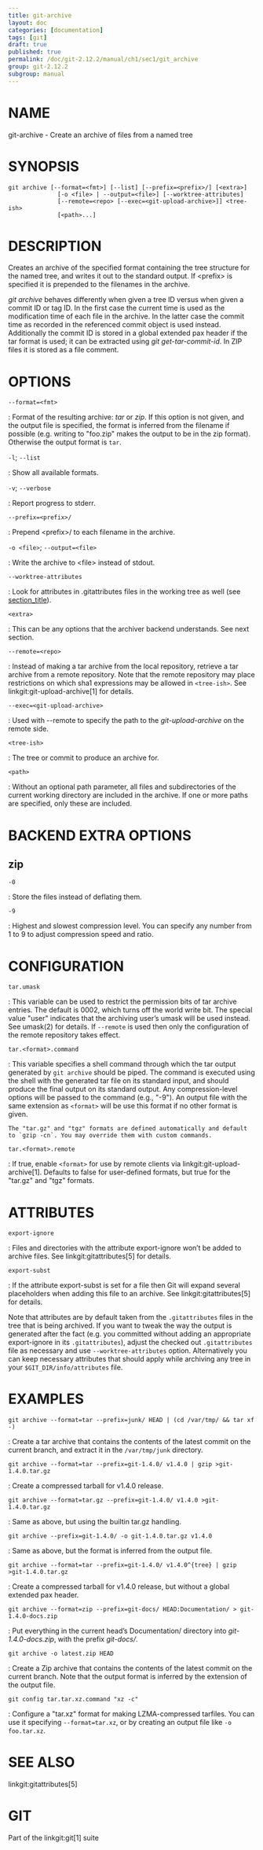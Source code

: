 ```yaml
---
title: git-archive
layout: doc
categories: [documentation]
tags: [git]
draft: true
published: true
permalink: /doc/git-2.12.2/manual/ch1/sec1/git_archive
group: git-2.12.2
subgroup: manual
---
```


NAME
====

git-archive - Create an archive of files from a named tree

SYNOPSIS
========

    git archive [--format=<fmt>] [--list] [--prefix=<prefix>/] [<extra>]
                  [-o <file> | --output=<file>] [--worktree-attributes]
                  [--remote=<repo> [--exec=<git-upload-archive>]] <tree-ish>
                  [<path>...]

DESCRIPTION
===========

Creates an archive of the specified format containing the tree structure for the named tree, and writes it out to the standard output. If &lt;prefix&gt; is specified it is prepended to the filenames in the archive.

*git archive* behaves differently when given a tree ID versus when given a commit ID or tag ID. In the first case the current time is used as the modification time of each file in the archive. In the latter case the commit time as recorded in the referenced commit object is used instead. Additionally the commit ID is stored in a global extended pax header if the tar format is used; it can be extracted using *git get-tar-commit-id*. In ZIP files it is stored as a file comment.

OPTIONS
=======

`--format=<fmt>`

:   Format of the resulting archive: *tar* or *zip*. If this option is not given, and the output file is specified, the format is inferred from the filename if possible (e.g. writing to "foo.zip" makes the output to be in the zip format). Otherwise the output format is `tar`.

`-l`; `--list`

:   Show all available formats.

`-v`; `--verbose`

:   Report progress to stderr.

`--prefix=<prefix>/`

:   Prepend &lt;prefix&gt;/ to each filename in the archive.

`-o <file>`; `--output=<file>`

:   Write the archive to &lt;file&gt; instead of stdout.

`--worktree-attributes`

:   Look for attributes in .gitattributes files in the working tree as well (see [section\_title](#ATTRIBUTES)).

`<extra>`

:   This can be any options that the archiver backend understands. See next section.

`--remote=<repo>`

:   Instead of making a tar archive from the local repository, retrieve a tar archive from a remote repository. Note that the remote repository may place restrictions on which sha1 expressions may be allowed in `<tree-ish>`. See linkgit:git-upload-archive\[1\] for details.

`--exec=<git-upload-archive>`

:   Used with --remote to specify the path to the *git-upload-archive* on the remote side.

`<tree-ish>`

:   The tree or commit to produce an archive for.

`<path>`

:   Without an optional path parameter, all files and subdirectories of the current working directory are included in the archive. If one or more paths are specified, only these are included.

BACKEND EXTRA OPTIONS
=====================

zip
---

`-0`

:   Store the files instead of deflating them.

`-9`

:   Highest and slowest compression level. You can specify any number from 1 to 9 to adjust compression speed and ratio.

CONFIGURATION
=============

`tar.umask`

:   This variable can be used to restrict the permission bits of tar archive entries. The default is 0002, which turns off the world write bit. The special value "user" indicates that the archiving user’s umask will be used instead. See umask(2) for details. If `--remote` is used then only the configuration of the remote repository takes effect.

`tar.<format>.command`

:   This variable specifies a shell command through which the tar output generated by `git archive` should be piped. The command is executed using the shell with the generated tar file on its standard input, and should produce the final output on its standard output. Any compression-level options will be passed to the command (e.g., "-9"). An output file with the same extension as `<format>` will be use this format if no other format is given.

    The "tar.gz" and "tgz" formats are defined automatically and default to `gzip -cn`. You may override them with custom commands.

`tar.<format>.remote`

:   If true, enable `<format>` for use by remote clients via linkgit:git-upload-archive\[1\]. Defaults to false for user-defined formats, but true for the "tar.gz" and "tgz" formats.

ATTRIBUTES
==========

`export-ignore`

:   Files and directories with the attribute export-ignore won’t be added to archive files. See linkgit:gitattributes\[5\] for details.

`export-subst`

:   If the attribute export-subst is set for a file then Git will expand several placeholders when adding this file to an archive. See linkgit:gitattributes\[5\] for details.

Note that attributes are by default taken from the `.gitattributes` files in the tree that is being archived. If you want to tweak the way the output is generated after the fact (e.g. you committed without adding an appropriate export-ignore in its `.gitattributes`), adjust the checked out `.gitattributes` file as necessary and use `--worktree-attributes` option. Alternatively you can keep necessary attributes that should apply while archiving any tree in your `$GIT_DIR/info/attributes` file.

EXAMPLES
========

`git archive --format=tar --prefix=junk/ HEAD | (cd /var/tmp/ && tar xf -)`

:   Create a tar archive that contains the contents of the latest commit on the current branch, and extract it in the `/var/tmp/junk` directory.

`git archive --format=tar --prefix=git-1.4.0/ v1.4.0 | gzip >git-1.4.0.tar.gz`

:   Create a compressed tarball for v1.4.0 release.

`git archive --format=tar.gz --prefix=git-1.4.0/ v1.4.0 >git-1.4.0.tar.gz`

:   Same as above, but using the builtin tar.gz handling.

`git archive --prefix=git-1.4.0/ -o git-1.4.0.tar.gz v1.4.0`

:   Same as above, but the format is inferred from the output file.

`git archive --format=tar --prefix=git-1.4.0/ v1.4.0^{tree} | gzip >git-1.4.0.tar.gz`

:   Create a compressed tarball for v1.4.0 release, but without a global extended pax header.

`git archive --format=zip --prefix=git-docs/ HEAD:Documentation/ > git-1.4.0-docs.zip`

:   Put everything in the current head’s Documentation/ directory into *git-1.4.0-docs.zip*, with the prefix *git-docs/*.

`git archive -o latest.zip HEAD`

:   Create a Zip archive that contains the contents of the latest commit on the current branch. Note that the output format is inferred by the extension of the output file.

`git config tar.tar.xz.command "xz -c"`

:   Configure a "tar.xz" format for making LZMA-compressed tarfiles. You can use it specifying `--format=tar.xz`, or by creating an output file like `-o foo.tar.xz`.

SEE ALSO
========

linkgit:gitattributes\[5\]

GIT
===

Part of the linkgit:git\[1\] suite
